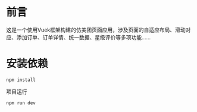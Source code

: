 # 前言
这是一个使用Vuek框架构建的仿美团页面应用，涉及页面的自适应布局、滑动对应、添加订单、订单详情、统一数据、星级评价等多项功能……
# 安装依赖
```
npm install
```
项目运行
```
npm run dev
```

